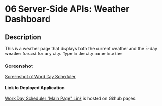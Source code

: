 # 06 Server-Side APIs: Weather Dashboard

## Description

This is a weather page that displays both the current weather and the 5-day weather forcast for any city. Type in the city name into the 

### Screenshot
[Screenshot of Word Day Scheduler](https://github.com/scotwoodland/Day_Planner/blob/master/screenshot.jpg)

#### Link to Deployed Application
[Work Day Scheduler "Main Page" Link](https://scotwoodland.github.io/Day_Planner/) is hosted on Github pages.
